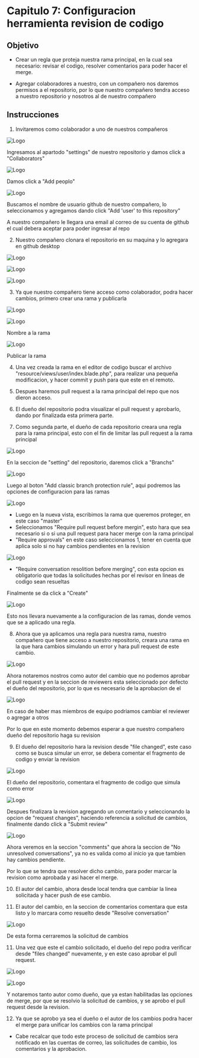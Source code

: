 
# Capitulo 7: Configuracion herramienta revision de codigo

## Objetivo

* Crear un regla que proteja nuestra rama principal, en la cual sea necesario: revisar el codigo, resolver comentarios para poder hacer el merge.

* Agregar colaboradores a nuestro, con un compañero nos daremos permisos a el repositorio, por lo que nuestro compañero tendra acceso a nuestro repositorio y nosotros al de nuestro compañero


## Instrucciones

1. Invitaremos como colaborador a uno de nuestros compañeros

![Logo](../images/cap7/1.png)

Ingresamos al apartodo "settings" de nuestro repositorio y damos click a "Collaborators"

![Logo](../images/cap7/2.png)

Damos click a "Add peoplo"

![Logo](../images/cap7/3.png)

Buscamos el nombre de usuario github de nuestro compañero, lo seleccionamos y agregamos dando click "Add 'user' to this repository"

A nuestro compañero le llegara una email al correo de su cuenta de github el cual debera aceptar para poder ingresar al repo

2. Nuestro compañero clonara el repositorio en su maquina y lo agregara en github desktop

![Logo](../images/cap5/1.png)

![Logo](../images/cap5/2.png)

![Logo](../images/cap5/3.png)

3. Ya que nuestro compañero tiene acceso como colaborador, podra hacer cambios, primero crear una rama y publicarla

![Logo](../images/cap2/16.png)

![Logo](../images/cap2/17.png)

Nombre a la rama

![Logo](../images/cap2/15.png)

Publicar la rama

4.  Una vez creada la rama en el editor de codigo buscar el archivo "resource/views/user/index.blade.php", para realizar una pequeña modificacion, y hacer commit y push para que este en el remoto.

5.  Despues haremos pull request a la rama principal del repo que nos dieron acceso.

6. El dueño del repositorio podra visualizar el pull request y aprobarlo, dando por finalizada esta primera parte.

7. Como segunda parte, el dueño de cada repositorio creara una regla para la rama principal, esto con el fin de limitar las pull request a la rama principal


![Logo](../images/cap7/4.png)

En la seccion de "setting" del repositorio, daremos click a "Branchs"

![Logo](../images/cap7/5.png)

Luego al boton "Add classic branch protection rule", aqui podremos las opciones de configuracion para las ramas

![Logo](../images/cap7/6.png)

* Luego en la nueva vista, escribimos la rama que queremos proteger, en este caso "master"
* Seleccionamos "Require pull request before mergin", esto hara que sea necesario si o si una pull request para hacer merge con la rama principal
* "Require approvals" en este caso seleccionamos 1, tener en cuenta que aplica solo si no hay cambios pendientes en la revision

![Logo](../images/cap7/7.png)

* "Require conversation resolition before merging", con esta opcion es obligatorio que todas la solicitudes hechas por el revisor en lineas de codigo sean resueltas

Finalmente se da click a "Create"

![Logo](../images/cap7/8.png)

Esto nos llevara nuevamente a la configuracion de las ramas, donde vemos que se a aplicado una regla.

8. Ahora que ya aplicamos una regla para nuestra rama, nuestro compañero que tiene acceso a nuestro repositorio, creara una rama en la que hara cambios simulando un error y hara pull request de este cambio.

![Logo](../images/cap7/9.png)

Ahora notaremos nostros como autor del cambio que no podemos aprobar el pull request y en la seccion de reviewers esta seleccionado por defecto el dueño del repositorio, por lo que es necesario de la aprobacion de el

![Logo](../images/cap7/10.png)

En caso de haber mas miembros de equipo podriamos cambiar el reviewer o agregar a otros

Por lo que en este momento debemos esperar a que nuestro compañero dueño del repositorio haga su revision

9. El dueño del repositorio hara la revision desde "file changed", este caso como se busca simular un error, se debera comentar el fragmento de codigo y enviar la revision

![Logo](../images/cap7/11.png)

El dueño del repositorio, comentara el fragmento de codigo que simula como error

![Logo](../images/cap7/12.png)

Despues finalizara la revision agregando un comentario y seleccionando la opcion de "request changes", haciendo referencia a solicitud de cambios, finalmente dando click a "Submit review"

![Logo](../images/cap7/13.png)

Ahora veremos en la seccion "comments" que ahora la seccion de "No unresolved conversations", ya no es valida como al inicio ya que tambien hay cambios pendiente.

Por lo que se tendra que resolver dicho cambio, para poder marcar la revision como aprobada y asi hacer el merge.

10. El autor del cambio, ahora desde local tendra que cambiar la linea solicitada y hacer push de ese cambio.

11. El autor del cambio, en la seccion de comentarios comentara que esta listo y lo marcara como resuelto desde "Resolve conversation"

![Logo](../images/cap7/14.png)

De esta forma cerraremos la solicitud de cambios

11. Una vez que este el cambio solicitado, el dueño del repo podra verificar desde "files changed" nuevamente, y en este caso aprobar el pull request.

![Logo](../images/cap7/15.png)

![Logo](../images/cap7/16.png)

Y notaremos tanto autor como dueño, que ya estan habilitadas las opciones de merge, por que se resolvio la solicitud de cambios, y se aprobo el pull request desde la revision.

12. Ya que se aprobo ya sea el dueño o el autor de los cambios podra hacer el merge para unificar los cambios con la rama principal

* Cabe recalcar que todo este proceso de solicitud de cambios sera notificado en las cuentas de correo, las solicitudes de cambio, los comentarios y la aprobacion.

